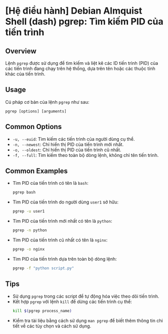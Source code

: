 # [Hệ điều hành] Debian Almquist Shell (dash) pgrep: Tìm kiếm PID của tiến trình

## Overview
Lệnh `pgrep` được sử dụng để tìm kiếm và liệt kê các ID tiến trình (PID) của các tiến trình đang chạy trên hệ thống, dựa trên tên hoặc các thuộc tính khác của tiến trình.

## Usage
Cú pháp cơ bản của lệnh `pgrep` như sau:
```
pgrep [options] [arguments]
```

## Common Options
- `-u, --euid`: Tìm kiếm các tiến trình của người dùng cụ thể.
- `-n, --newest`: Chỉ hiển thị PID của tiến trình mới nhất.
- `-o, --oldest`: Chỉ hiển thị PID của tiến trình cũ nhất.
- `-f, --full`: Tìm kiếm theo toàn bộ dòng lệnh, không chỉ tên tiến trình.

## Common Examples
- Tìm PID của tiến trình có tên là `bash`:
  ```sh
  pgrep bash
  ```

- Tìm PID của tiến trình do người dùng `user1` sở hữu:
  ```sh
  pgrep -u user1
  ```

- Tìm PID của tiến trình mới nhất có tên là `python`:
  ```sh
  pgrep -n python
  ```

- Tìm PID của tiến trình cũ nhất có tên là `nginx`:
  ```sh
  pgrep -o nginx
  ```

- Tìm PID của tiến trình dựa trên toàn bộ dòng lệnh:
  ```sh
  pgrep -f "python script.py"
  ```

## Tips
- Sử dụng `pgrep` trong các script để tự động hóa việc theo dõi tiến trình.
- Kết hợp `pgrep` với lệnh `kill` để dừng các tiến trình cụ thể:
  ```sh
  kill $(pgrep process_name)
  ```
- Kiểm tra tài liệu bằng cách sử dụng `man pgrep` để biết thêm thông tin chi tiết về các tùy chọn và cách sử dụng.